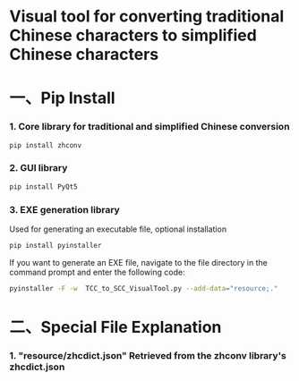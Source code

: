 # Visual tool for converting traditional Chinese characters to simplified Chinese characters

# 一、Pip Install
### 1. Core library for traditional and simplified Chinese conversion
```bash
pip install zhconv
```
### 2. GUI library
```bash
pip install PyQt5
```
### 3. EXE generation library
Used for generating an executable file, optional installation
```bash
pip install pyinstaller
```
If you want to generate an EXE file, navigate to the file directory in the command prompt and enter the following code:
```bash
pyinstaller -F -w  TCC_to_SCC_VisualTool.py --add-data="resource;."
```

# 二、Special File Explanation

### 1. "resource/zhcdict.json" Retrieved from the zhconv library's zhcdict.json
